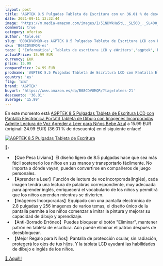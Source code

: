 ```yaml
---
layout: post
title: 'AGPTEK 8.5 Pulgadas Tableta de Escritura con un 36.01 % de descuento'
date: 2021-09-11 12:32:44
image: 'https://m.media-amazon.com/images/I/51NDWkHa5tL._SL500_._SL400_.jpg'
comments: true
category: ofertas
author: 'tole.es'
slug: 'B08CDV8MQR-es AGPTEK 8.5 Pulgadas Tableta de Escritura LCD con Pantalla...'
sku: 'B08CDV8MQR-es'
tags: [ 'Informática','Tablets de escritura LCD y eWriters','agptek','bebe', ]
actualPrice: 15.99 EUR
currency: EUR
price: 15.99
comparePrice: 24.99 EUR
prodname: 'AGPTEK 8.5 Pulgadas Tableta de Escritura LCD con Pantalla Electrónica  Portátil Tableta de Dibujo con Imágenes Incorporadas  Admite Lectura de Voz  Apreder a Leer para Niños  Bebe  Azul'
country: 'es'
flag: '🇪🇸'
brand: 'AGPTEK'
buyurl: 'https://www.amazon.es/dp/B08CDV8MQR/?tag=tolees-21'
descuento: '36.01'
average: '15.99'
---
```


En este momento está [AGPTEK 8.5 Pulgadas Tableta de Escritura LCD con Pantalla Electrónica  Portátil Tableta de Dibujo con Imágenes Incorporadas  Admite Lectura de Voz  Apreder a Leer para Niños  Bebe  Azul](https://www.amazon.es/dp/B08CDV8MQR/?tag=tolees-21) a 15.99 EUR (original: 24.99 EUR) (36.01 %  de descuento) en el siguiente enlace!

[![AGPTEK 8.5 Pulgadas Tableta de Escritura](https://m.media-amazon.com/images/I/51NDWkHa5tL._SL500_._SL400_.jpg)](https://www.amazon.es/dp/B08CDV8MQR/?tag=tolees-21)

🔎:

- 【Que Pesa Liviano】El diseño ligero de 8.5 pulgadas hace que sea más fácil sostenerlo los niños en sus manos y transportarlo fácilmente. No importa a dónde vayan, pueden convertirse en compañeros de juego personales.
- 【Aprender a Leer】Función de lectura de voz incorporada(Inglés), cada imagen tendrá una lectura de palabras correspondiente, muy adecuada para aprender inglés, enriquecerá el vocabulario de los niños y permitirá que los niños aprendan mientras se divierten.
- 【Imágenes Incorporadas】Equipado con una pantalla electrónica de 2.8 pulgadas y 256 imágenes de varios temas, el diseño único de la pantalla permite a los niños comenzar a imitar la pintura y mejorar su capacidad de dibujo y aprendizaje.
- 【Anti-Borrado Erróneo】Puedes bloquear el botón "Eliminar", mantener patrón en tableta de escritura. Aún puede eliminar el patrón después de deesbloquear.
- 【Mejor Regalo para Niños】Pantalla de protección ocular, sin radiación, protegerá los ojos de tus hijos. Y la tablata LCD ayudará las habilidades de dibujo e inglés de los niños.

[🛒 Aquí!!!](https://www.amazon.es/dp/B08CDV8MQR/?tag=tolees-21)
